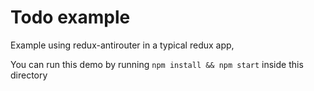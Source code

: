 # Todo example

Example using redux-antirouter in a typical redux app,

You can run this demo by running `npm install && npm start` inside this directory
